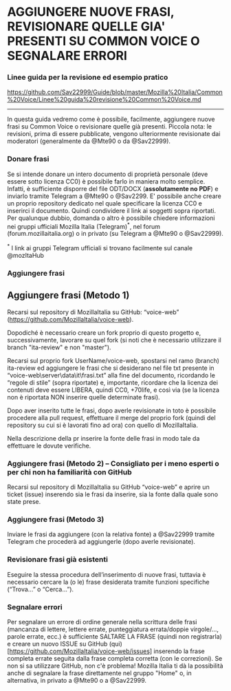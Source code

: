 # AGGIUNGERE NUOVE FRASI, REVISIONARE QUELLE GIA' PRESENTI SU COMMON VOICE O SEGNALARE ERRORI

### Linee guida per la revisione ed esempio pratico
https://github.com/Sav22999/Guide/blob/master/Mozilla%20Italia/Common%20Voice/Linee%20guida%20revisione%20Common%20Voice.md

---------------------------

In questa guida vedremo come è possibile, facilmente, aggiungere nuove frasi su Common Voice o revisionare quelle già presenti. 
Piccola nota: le revisioni, prima di essere pubblicate, vengono ulteriormente revisionate dai moderatori (generalmente da @Mte90 o da @Sav22999).

### Donare frasi

Se si intende donare un intero documento di proprietà personale (deve essere sotto licenza CC0) è possibile farlo in maniera molto semplice.
Infatti, è sufficiente disporre del file ODT/DOCX (**assolutamente no PDF**) e inviarlo tramite Telegram a @Mte90 o @Sav2299.
E' possibile anche creare un proprio repository dedicato nel quale specificare la licenza CC0 e inserirci il documento. Quindi condividere il link ai soggetti sopra riportati.
Per qualunque dubbio, domanda o altro è possibile chiedere informazioni nei gruppi ufficiali Mozilla Italia (Telegram)<sup>*</sup>, nel forum (forum.mozillaitalia.org) o in privato (su Telegram a @Mte90 o @Sav22999).

<sup>*</sup> I link ai gruppi Telegram ufficiali si trovano facilmente sul canale @mozItaHub

### Aggiungere frasi

## Aggiungere frasi (Metodo 1) 

Recarsi sul repository di MozillaItalia su GitHub: “voice-web” (https://github.com/MozillaItalia/voice-web). 

Dopodiché è necessario creare un fork proprio di questo progetto e, successivamente, lavorare su quel fork (si noti che è necessario utilizzare il branch "ita-review" e non "master"). 

Recarsi sul proprio fork UserName/voice-web, spostarsi nel ramo (branch) ita-review ed aggiungere le frasi che si desiderano nel file txt presente in “voice-web\server\data\it\frasi.txt” alla fine del documento, ricordando le “regole di stile” (sopra riportate) e, importante, ricordare che la licenza dei contenuti deve essere LIBERA, quindi CC0, +70life, e così via (se la licenza non è riportata NON inserire quelle determinate frasi). 

Dopo aver inserito tutte le frasi, dopo averle revisionate in toto è possibile procedere alla pull request, effettuare il merge del proprio fork (quindi del repository su cui si è lavorati fino ad ora) con quello di MozillaItalia. 

Nella descrizione della pr inserire la fonte delle frasi in modo tale da effettuare le dovute verifiche. 

### Aggiungere frasi (Metodo 2) – Consigliato per i meno esperti o per chi non ha familiarità con GitHub 

Recarsi sul repository di MozillaItalia su GitHub “voice-web” e aprire un ticket (issue) inserendo sia le frasi da inserire, sia la fonte dalla quale sono state prese. 

### Aggiungere frasi (Metodo 3) 

Inviare le frasi da aggiungere (con la relativa fonte) a @Sav22999 tramite Telegram che procederà ad aggiungerle (dopo averle revisionate). 

### Revisionare frasi già esistenti 

Eseguire la stessa procedura dell’inserimento di nuove frasi, tuttavia è necessario cercare la (o le) frase desiderata tramite funzioni specifiche (“Trova...” o “Cerca...”).

### Segnalare errori
Per segnalare un errore di ordine generale nella scrittura delle frasi (mancanza di lettere, lettere errate, punteggiatura errata/doppie virgole/..., parole errate, ecc.) è sufficiente SALTARE LA FRASE (quindi non registrarla) e creare un nuovo ISSUE su GitHub (qui)[https://github.com/MozillaItalia/voice-web/issues] inserendo la frase completa errate seguita dalla frase completa corretta (con le correzioni).
Se non si sa utilizzare GitHub, non c'è problema! Mozilla Italia ti dà la possibilità anche di segnalare la frase direttamente nel gruppo "Home" o, in alternativa, in privato a @Mte90 o a @Sav22999.
